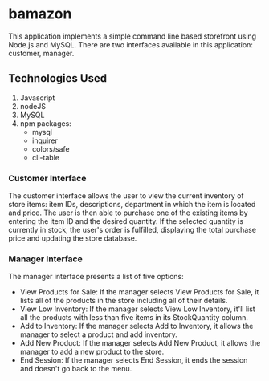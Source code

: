 # bamazon 

This application implements a simple command line based storefront using Node.js and MySQL. There are two interfaces available in this application:  customer, manager.

## Technologies Used
1.	Javascript
2.	nodeJS
3.	MySQL
4. 	npm packages:
    -	mysql
    -	inquirer
    -	colors/safe
    -	cli-table

### Customer Interface
The customer interface allows the user to view the current inventory of store items: item IDs, descriptions, department in which the item is located and price. The user is then able to purchase one of the existing items by entering the item ID and the desired quantity. If the selected quantity is currently in stock, the user's order is fulfilled, displaying the total purchase price and updating the store database. 

<!-- ![Image of Customer Interface](https://github.com/radhikabgupta/bamazon/blob/master/assets/Images/customerView.jpg) -->

### Manager Interface
The manager interface presents a list of five options: 
-	View Products for Sale: If the manager selects View Products for Sale, it lists all of the products in the store including all of their details.
-	View Low Inventory: 	If the manager selects View Low Inventory, it'll list all the products with less than five items in its StockQuantity column.
-	Add to Inventory: If the manager selects Add to Inventory, it allows the manager to select a product and add inventory.
-	Add New Product: If the manager selects Add New Product, it allows the manager to add a new product to the store.
-	End Session: If the manager selects End Session, it ends the session and doesn't go back to the menu.

<!-- ![Image of Manager Interface](https://github.com/radhikabgupta/bamazon/blob/master/assets/Images/managerView.jpg) -->







